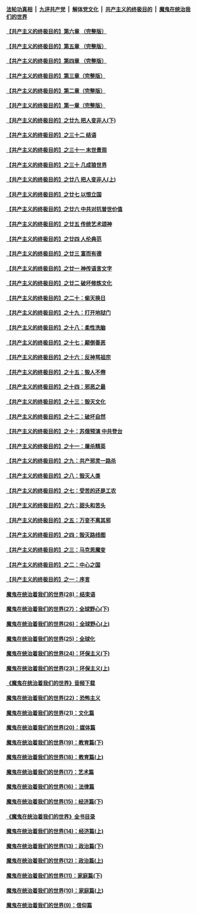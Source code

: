 ####  [法轮功真相](../../../../basic/blob/master/README.md?t=04041630) &nbsp;|&nbsp; [九评共产党](../../../../9ping.md/blob/master/README.md?t=04041630) &nbsp;|&nbsp; [解体党文化](../../../../jtdwh.md/blob/master/README.md?t=04041630)  &nbsp;|&nbsp; [共产主义的终极目的](../../../../gczydzjmd.md/blob/master/README.md?t=04041630) &nbsp;|&nbsp; [魔鬼在统治我们的世界](../../../../mgztzwmdsj.md/blob/master/README.md?t=04041630) 

#### [【共产主义的终极目的】第六章 （完整版）](../pages/nsc422/n11428913.md?t=04041630) 

#### [【共产主义的终极目的】第五章 （完整版）](../pages/nsc422/n11428912.md?t=04041630) 

#### [【共产主义的终极目的】第四章 （完整版）](../pages/nsc422/n11428907.md?t=04041630) 

#### [【共产主义的终极目的】第三章（完整版）](../pages/nsc422/n11428848.md?t=04041630) 

#### [【共产主义的终极目的】第二章（完整版）](../pages/nsc422/n11428831.md?t=04041630) 

#### [【共产主义的终极目的】第一章（完整版）](../pages/nsc422/n11417651.md?t=04041630) 

#### [【共产主义的终极目的】之廿九 把人变非人(下)](../pages/nsc422/n11344140.md?t=04041630) 

#### [【共产主义的终极目的】之三十二 结语](../pages/nsc422/n11360535.md?t=04041630) 

#### [【共产主义的终极目的】之三十一 末世景观](../pages/nsc422/n11351129.md?t=04041630) 

#### [【共产主义的终极目的】之三十 几成狼世界](../pages/nsc422/n11348280.md?t=04041630) 

#### [【共产主义的终极目的】之廿八 把人变非人(上)](../pages/nsc422/n11340492.md?t=04041630) 

#### [【共产主义的终极目的】之廿七 以恨立国](../pages/nsc422/n11336944.md?t=04041630) 

#### [【共产主义的终极目的】之廿六 中共对抗普世价值](../pages/nsc422/n11324785.md?t=04041630) 

#### [【共产主义的终极目的】之廿五 传统艺术颂神](../pages/nsc422/n11296396.md?t=04041630) 

#### [【共产主义的终极目的】之廿四 人伦典范](../pages/nsc422/n11296397.md?t=04041630) 

#### [【共产主义的终极目的】之廿三 富而有德](../pages/nsc422/n11283598.md?t=04041630) 

#### [【共产主义的终极目的】之廿一 神传语言文字](../pages/nsc422/n11263265.md?t=04041630) 

#### [【共产主义的终极目的】之廿二 破坏修炼文化](../pages/nsc422/n11245728.md?t=04041630) 

#### [【共产主义的终极目的】之二十：偷天换日](../pages/nsc422/n11238846.md?t=04041630) 

#### [【共产主义的终极目的】之十九：打开地狱门](../pages/nsc422/n11206376.md?t=04041630) 

#### [【共产主义的终极目的】之十八：柔性洗脑](../pages/nsc422/n11199994.md?t=04041630) 

#### [【共产主义的终极目的】之十七：颠倒善恶](../pages/nsc422/n11179782.md?t=04041630) 

#### [【共产主义的终极目的】之十六：反神骂祖宗](../pages/nsc422/n11166798.md?t=04041630) 

#### [【共产主义的终极目的】之十五：毁人不倦](../pages/nsc422/n11166792.md?t=04041630) 

#### [【共产主义的终极目的】之十四：邪恶之最](../pages/nsc422/n11150249.md?t=04041630) 

#### [【共产主义的终极目的】之十三：毁灭文化](../pages/nsc422/n11135227.md?t=04041630) 

#### [【共产主义的终极目的】之十二：破坏自然](../pages/nsc422/n11135214.md?t=04041630) 

#### [【共产主义的终极目的】之十：苏俄预演 中共登台](../pages/nsc422/n11118424.md?t=04041630) 

#### [【共产主义的终极目的】之十一：屠杀精英](../pages/nsc422/n11118442.md?t=04041630) 

#### [【共产主义的终极目的】之九：共产邪灵一路杀](../pages/nsc422/n11114139.md?t=04041630) 

#### [【共产主义的终极目的】之八：毁灭人类](../pages/nsc422/n11108503.md?t=04041630) 

#### [【共产主义的终极目的】之七：受苦的还是工农](../pages/nsc422/n11101809.md?t=04041630) 

#### [【共产主义的终极目的】之六：甜头和苦头](../pages/nsc422/n11096971.md?t=04041630) 

#### [【共产主义的终极目的】之五：万变不离其邪](../pages/nsc422/n11091285.md?t=04041630) 

#### [【共产主义的终极目的】之四：毁灭路线图](../pages/nsc422/n11086284.md?t=04041630) 

#### [【共产主义的终极目的】之三：马克思魔变](../pages/nsc422/n11061941.md?t=04041630) 

#### [【共产主义的终极目的】之二：中心之国](../pages/nsc422/n11047728.md?t=04041630) 

#### [【共产主义的终极目的】之一：序言](../pages/nsc422/n11086077.md?t=04041630) 

#### [魔鬼在统治着我们的世界(28)：结束语](../pages/nsc422/n10936246.md?t=04041630) 

#### [魔鬼在统治着我们的世界(27)：全球野心(下)](../pages/nsc422/n10928319.md?t=04041630) 

#### [魔鬼在统治着我们的世界(26)：全球野心(上)](../pages/nsc422/n10900318.md?t=04041630) 

#### [魔鬼在统治着我们的世界(25)：全球化](../pages/nsc422/n10788205.md?t=04041630) 

#### [魔鬼在统治着我们的世界(24)：环保主义(下)](../pages/nsc422/n10695307.md?t=04041630) 

#### [魔鬼在统治着我们的世界(23)：环保主义(上)](../pages/nsc422/n10688613.md?t=04041630) 

#### [《魔鬼在统治着我们的世界》音频下载](../pages/nsc422/n10635553.md?t=04041630) 

#### [魔鬼在统治着我们的世界(22)：恐怖主义](../pages/nsc422/n10614727.md?t=04041630) 

#### [魔鬼在统治着我们的世界(21)：文化篇](../pages/nsc422/n10597706.md?t=04041630) 

#### [魔鬼在统治着我们的世界(20)：媒体篇](../pages/nsc422/n10586579.md?t=04041630) 

#### [魔鬼在统治着我们的世界(19)：教育篇(下)](../pages/nsc422/n10564808.md?t=04041630) 

#### [魔鬼在统治着我们的世界(18)：教育篇(上)](../pages/nsc422/n10526970.md?t=04041630) 

#### [魔鬼在统治着我们的世界(17)：艺术篇](../pages/nsc422/n10499093.md?t=04041630) 

#### [魔鬼在统治着我们的世界(16)：法律篇](../pages/nsc422/n10485969.md?t=04041630) 

#### [魔鬼在统治着我们的世界(15)：经济篇(下)](../pages/nsc422/n10469975.md?t=04041630) 

#### [《魔鬼在统治着我们的世界》全书目录](../pages/nsc422/n10464261.md?t=04041630) 

#### [魔鬼在统治着我们的世界(14)：经济篇(上)](../pages/nsc422/n10457370.md?t=04041630) 

#### [魔鬼在统治着我们的世界(13)：政治篇(下)](../pages/nsc422/n10448270.md?t=04041630) 

#### [魔鬼在统治着我们的世界(12)：政治篇(上)](../pages/nsc422/n10444576.md?t=04041630) 

#### [魔鬼在统治着我们的世界(11)：家庭篇(下)](../pages/nsc422/n10440961.md?t=04041630) 

#### [魔鬼在统治着我们的世界(10)：家庭篇(上)](../pages/nsc422/n10435448.md?t=04041630) 

#### [魔鬼在统治着我们的世界(9)：信仰篇](../pages/nsc422/n10432159.md?t=04041630) 

